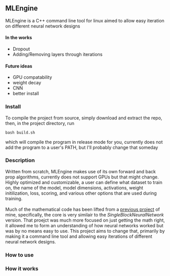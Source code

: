 ## MLEngine

MLEngine is a C++ command line tool for linux aimed to allow easy iteration on different neural network designs

#### In the works
* Dropout
* Adding/Removing layers through iterations

#### Future ideas
* GPU compatability
* weight decay
* CNN
* better install

### Install

To compile the project from source, simply download and extract the repo, then, in the project directory, run

```
bash build.sh
```

which will compile the program in release mode for you, currently does not add the program to a user's PATH, but I'll probably change that someday

### Description

Written from scratch, MLEngine makes use of its own forward and back prop algorithms, currently does not support GPUs but that might change. Highly optimized and customizable, a user can define what dataset to train on, the name of the model, model dimensions, activations, weight initilization, loss, scoring, and various other options that are used during training.
<br><br>
Much of the mathematical code has been lifted from a [previous project](https://github.com/Joey574/MachineLearningCpp) of mine, specifically, the core is very similair to the *SingleBlockNeuralNetwork* version. That proejct was much more focused on just getting the math right, it allowed me to form an understanding of how neural networks worked but was by no means easy to use. This project aims to change that, primarily by making it a command line tool and allowing easy iterations of different neural network designs.

### How to use

### How it works
